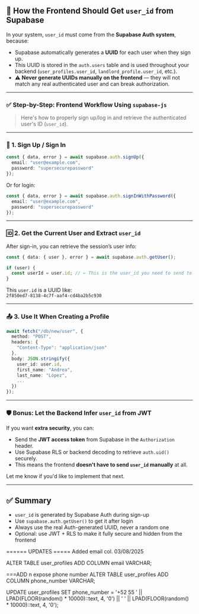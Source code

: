 ## 🧠 How the Frontend Should Get `user_id` from Supabase

In your system, `user_id` must come from the **Supabase Auth system**, because:

- Supabase automatically generates a **UUID** for each user when they sign up.
- This UUID is stored in the `auth.users` table and is used throughout your backend (`user_profiles.user_id`, `landlord_profile.user_id`, etc.).
- ⚠️ **Never generate UUIDs manually on the frontend** — they will not match any real authenticated user and can break authorization.

---

### ✅ Step-by-Step: Frontend Workflow Using `supabase-js`

> Here's how to properly sign up/log in and retrieve the authenticated user's ID (`user_id`).

---

### 🔐 1. Sign Up / Sign In

```ts
const { data, error } = await supabase.auth.signUp({
  email: "user@example.com",
  password: "supersecurepassword"
});
```

Or for login:

```ts
const { data, error } = await supabase.auth.signInWithPassword({
  email: "user@example.com",
  password: "supersecurepassword"
});
```

---

### 🆔 2. Get the Current User and Extract `user_id`

After sign-in, you can retrieve the session’s user info:

```ts
const { data: { user }, error } = await supabase.auth.getUser();

if (user) {
  const userId = user.id; // ← This is the user_id you need to send to your API
}
```

This `user.id` is a UUID like:  
`2f850ed7-8138-4c7f-aaf4-cd4ba2b5c930`

---

### 📤 3. Use It When Creating a Profile

```ts
await fetch("/db/new/user", {
  method: "POST",
  headers: {
    "Content-Type": "application/json"
  },
  body: JSON.stringify({
    user_id: user.id,
    first_name: "Andrea",
    last_name: "López",
    ...
  })
});
```

---

### 🛡️ Bonus: Let the Backend Infer `user_id` from JWT

If you want **extra security**, you can:
- Send the **JWT access token** from Supabase in the `Authorization` header.
- Use Supabase RLS or backend decoding to retrieve `auth.uid()` securely.
- This means the frontend **doesn't have to send `user_id` manually** at all.

Let me know if you'd like to implement that next.

---

## ✅ Summary

- `user_id` is generated by Supabase Auth during sign-up
- Use `supabase.auth.getUser()` to get it after login
- Always use the real Auth-generated UUID, never a random one
- Optional: use JWT + RLS to make it fully secure and hidden from the frontend

====== UPDATES =====
Added email col. 03/08/2025

ALTER TABLE user_profiles
ADD COLUMN email VARCHAR;

===ADD n expose phone number
ALTER TABLE user_profiles
ADD COLUMN phone_number VARCHAR;


UPDATE user_profiles
SET phone_number = 
    '+52 55 ' || 
    LPAD(FLOOR(random() * 10000)::text, 4, '0') || ' ' || 
    LPAD(FLOOR(random() * 10000)::text, 4, '0');
